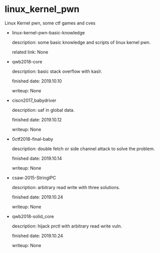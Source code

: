 # linux_kernel_pwn
Linux Kernel pwn, some ctf games and cves

* linux-kernel-pwn-basic-knowledge

    description: some basic knowledge and scripts of linux kernel pwn.

    related link: None

* qwb2018-core

    description: basic stack overflow with kaslr.

    finished date: 2019.10.10

    writeup: None

* ciscn2017_babydriver

    description: uaf in global data.

    finished date: 2019.10.12

    writeup: None

* 0ctf2018-final-baby

    description: double fetch or side channel attack to solve the problem.

    finished date: 2019.10.14

    writeup: None

* csaw-2015-StringIPC

    description: arbitrary read write with three solutions.

    finished date: 2019.10.24

    writeup: None

* qwb2018-solid_core

    description: hijack prctl with arbitrary read write vuln.

    finished date: 2019.10.24

    writeup: None
